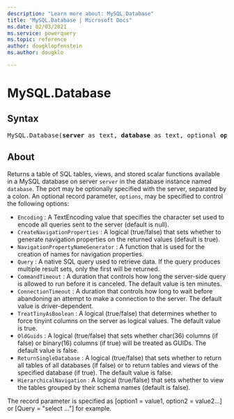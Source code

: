```yaml
---
description: "Learn more about: MySQL.Database"
title: "MySQL.Database | Microsoft Docs"
ms.date: 02/03/2021
ms.service: powerquery
ms.topic: reference
author: dougklopfenstein
ms.author: dougklo

---
```

# MySQL.Database

## Syntax

<pre>
MySQL.Database(<b>server</b> as text, <b>database</b> as text, optional <b>options</b> as nullable record) as table
</pre>

## About

Returns a table of SQL tables, views, and stored scalar functions available in a MySQL database on server `server` in the database instance named `database`. The port may be optionally specified with the server, separated by a colon. An optional record parameter, `options`, may be specified to control the following options: 

* `Encoding` : A TextEncoding value that specifies the character set used to encode all queries sent to the server (default is null).
* `CreateNavigationProperties` : A logical (true/false) that sets whether to generate navigation properties on the returned values (default is true).
* `NavigationPropertyNameGenerator` : A function that is used for the creation of names for navigation properties.
* `Query` : A native SQL query used to retrieve data. If the query produces multiple result sets, only the first will be returned.
* `CommandTimeout` : A duration that controls how long the server-side query is allowed to run before it is canceled. The default value is ten minutes.
* `ConnectionTimeout` : A duration that controls how long to wait before abandoning an attempt to make a connection to the server. The default value is driver-dependent.
* `TreatTinyAsBoolean` : A logical (true/false) that determines whether to force tinyint columns on the server as logical values. The default value is true.
* `OldGuids` : A logical (true/false) that sets whether char(36) columns (if false) or binary(16) columns (if true) will be treated as GUIDs. The default value is false. 
* `ReturnSingleDatabase` : A logical (true/false) that sets whether to return all tables of all databases (if false) or to return tables and views of the specified database (if true). The default value is false.
* `HierarchicalNavigation` : A logical (true/false) that sets whether to view the tables grouped by their schema names (default is false).

 The record parameter is specified as [option1 = value1, option2 = value2...] or [Query = "select ..."] for example. 
  
